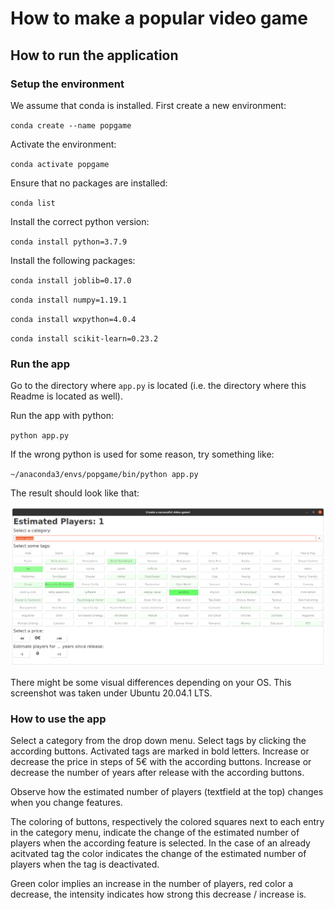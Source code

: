 # How to make a popular video game

## How to run the application

### Setup the environment

We assume that conda is installed. First create a new environment:

`conda create --name popgame`

Activate the environment:

`conda activate popgame`

Ensure that no packages are installed:

`conda list`

Install the correct python version:

`conda install python=3.7.9`

Install the following packages:

`conda install joblib=0.17.0`

`conda install numpy=1.19.1`

`conda install wxpython=4.0.4`

`conda install scikit-learn=0.23.2`

### Run the app

Go to the directory where `app.py` is located (i.e. the directory where this Readme is located as well).

Run the app with python:

`python app.py`

If the wrong python is used for some reason, try something like:

`~/anaconda3/envs/popgame/bin/python app.py`

The result should look like that:

![](app_screenshot.png)

There might be some visual differences depending on your OS. This screenshot was taken under Ubuntu 20.04.1 LTS.

### How to use the app

Select a category from the drop down menu. Select tags by clicking the according buttons.
Activated tags are marked in bold letters. Increase or decrease the price in steps of 5€ with the
according buttons. Increase or decrease the number of years after release with the according buttons.

Observe how the estimated number of players (textfield at the top) changes when you change features.

The coloring of buttons, respectively the colored squares next to each entry in the category menu, indicate
the change of the estimated number of players when the according feature is selected. In the case of an already acitvated
tag the color indicates the change of the estimated number of players when the tag is deactivated.

Green color implies an increase in the number of players, red color a decrease, the intensity indicates
how strong this decrease / increase is.